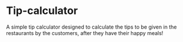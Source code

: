 # Tip-calculator
A simple tip calculator designed to calculate the tips to be given in the restaurants by the customers, after they have their happy meals!
